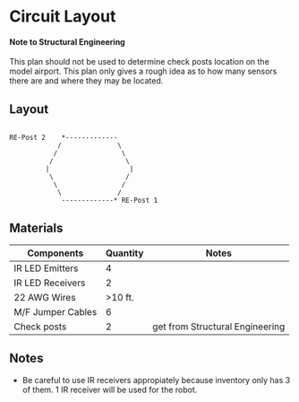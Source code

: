 # Circuit Layout

#### Note to Structural Engineering

This plan should not be used to determine check posts location on the model airport. This plan only gives a rough idea as to how many sensors there are and where they may be located.

## Layout

```

RE-Post 2    *-------------
            /              \
           /                \
          /                  \
         |                    |
          \                  /
           \                /
            \              /
             -------------* RE-Post 1
```

## Materials

| Components | Quantity | Notes|
| --- | --- | --- |
| IR LED Emitters| 4 | |
| IR LED Receivers | 2 | |
| 22 AWG Wires | >10 ft.| |
| M/F Jumper Cables | 6 | |
| Check posts | 2 | get from Structural Engineering |


## Notes

* Be careful to use IR receivers appropiately because inventory only has 3 of them. 1 IR receiver will be used for the robot.